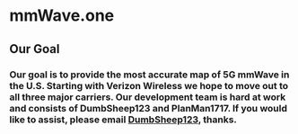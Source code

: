 # mmWave.one

## Our Goal

### Our goal is to provide the most accurate map of 5G mmWave in the U.S. Starting with Verizon Wireless we hope to move out to all three major carriers. Our development team is hard at work and consists of DumbSheep123 and PlanMan1717. If you would like to assist, please email [DumbSheep123](mailto:saponin-rinses.0p@icloud.com), thanks.
